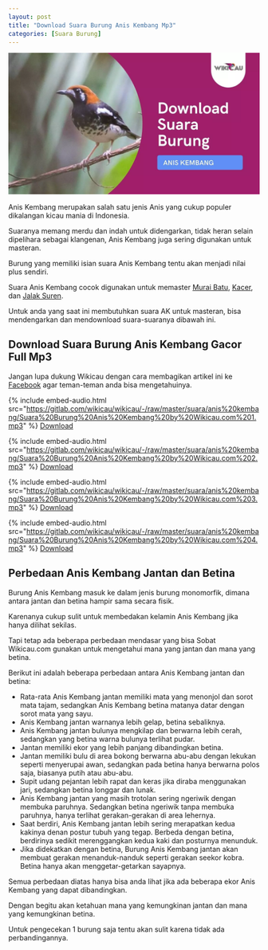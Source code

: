```yaml
---
layout: post
title: "Download Suara Burung Anis Kembang Mp3"
categories: [Suara Burung]
---
```


![Download Suara Burung Anis Kembang](/images/suara-burung-anis-kembang.webp)

Anis Kembang merupakan salah satu jenis Anis yang cukup populer dikalangan kicau mania di Indonesia.

Suaranya memang merdu dan indah untuk didengarkan, tidak heran selain dipelihara sebagai klangenan, Anis Kembang juga sering digunakan untuk masteran.

Burung yang memiliki isian suara Anis Kembang tentu akan menjadi nilai plus sendiri.

Suara Anis Kembang cocok digunakan untuk memaster [Murai Batu](https://wikicau.com/suara-murai-batu/), [Kacer](https://wikicau.com/suara-burung-kacer/), dan [Jalak Suren](https://wikicau.com/suara-burung-jalak-suren/).

Untuk anda yang saat ini membutuhkan suara AK untuk masteran, bisa mendengarkan dan mendownload suara-suaranya dibawah ini.

## Download Suara Burung Anis Kembang Gacor Full Mp3

Jangan lupa dukung Wikicau dengan cara membagikan artikel ini ke [Facebook](https://facebook.com/wikicau) agar teman-teman anda bisa mengetahuinya.

{% include embed-audio.html src="https://gitlab.com/wikicau/wikicau/-/raw/master/suara/anis%20kembang/Suara%20Burung%20Anis%20Kembang%20by%20Wikicau.com%201.mp3" %}
[Download](https://bit.ly/2IzeJ2F)

{% include embed-audio.html src="https://gitlab.com/wikicau/wikicau/-/raw/master/suara/anis%20kembang/Suara%20Burung%20Anis%20Kembang%20by%20Wikicau.com%202.mp3" %}
[Download](https://bit.ly/2ZzyTz5)

{% include embed-audio.html src="https://gitlab.com/wikicau/wikicau/-/raw/master/suara/anis%20kembang/Suara%20Burung%20Anis%20Kembang%20by%20Wikicau.com%203.mp3" %}
[Download](https://bit.ly/31PnNrq)

{% include embed-audio.html src="https://gitlab.com/wikicau/wikicau/-/raw/master/suara/anis%20kembang/Suara%20Burung%20Anis%20Kembang%20by%20Wikicau.com%204.mp3" %}
[Download](https://bit.ly/2N1xhgc)

## Perbedaan Anis Kembang Jantan dan Betina

Burung Anis Kembang masuk ke dalam jenis burung monomorfik, dimana antara jantan dan betina hampir sama secara fisik.

Karenanya cukup sulit untuk membedakan kelamin Anis Kembang jika hanya dilihat sekilas.

Tapi tetap ada beberapa perbedaan mendasar yang bisa Sobat Wikicau.com gunakan untuk mengetahui mana yang jantan dan mana yang betina.

Berikut ini adalah beberapa perbedaan antara Anis Kembang jantan dan betina:

- Rata-rata Anis Kembang jantan memiliki mata yang menonjol dan sorot mata tajam, sedangkan Anis Kembang betina matanya datar dengan sorot mata yang sayu.
- Anis Kembang jantan warnanya lebih gelap, betina sebaliknya.
- Anis Kembang jantan bulunya mengkilap dan berwarna lebih cerah, sedangkan yang betina warna bulunya terlihat pudar.
- Jantan memiliki ekor yang lebih panjang dibandingkan betina.
- Jantan memiliki bulu di area bokong berwarna abu-abu dengan lekukan seperti menyerupai awan, sedangkan pada betina hanya berwarna polos saja, biasanya putih atau abu-abu.
- Supit udang pejantan lebih rapat dan keras jika diraba menggunakan jari, sedangkan betina longgar dan lunak.
- Anis Kembang jantan yang masih trotolan sering ngeriwik dengan membuka paruhnya. Sedangkan betina ngeriwik tanpa membuka paruhnya, hanya terlihat gerakan-gerakan di area lehernya.
- Saat berdiri, Anis Kembang jantan lebih sering merapatkan kedua kakinya denan postur tubuh yang tegap. Berbeda dengan betina, berdirinya sedikit merenggangkan kedua kaki dan posturnya menunduk.
- Jika didekatkan dengan betina, Burung Anis Kembang jantan akan membuat gerakan menanduk-nanduk seperti gerakan seekor kobra. Betina hanya akan menggetar-getarkan sayapnya.

Semua perbedaan diatas hanya bisa anda lihat jika ada beberapa ekor Anis Kembang yang dapat dibandingkan.

Dengan begitu akan ketahuan mana yang kemungkinan jantan dan mana yang kemungkinan betina.

Untuk pengecekan 1 burung saja tentu akan sulit karena tidak ada perbandingannya.

